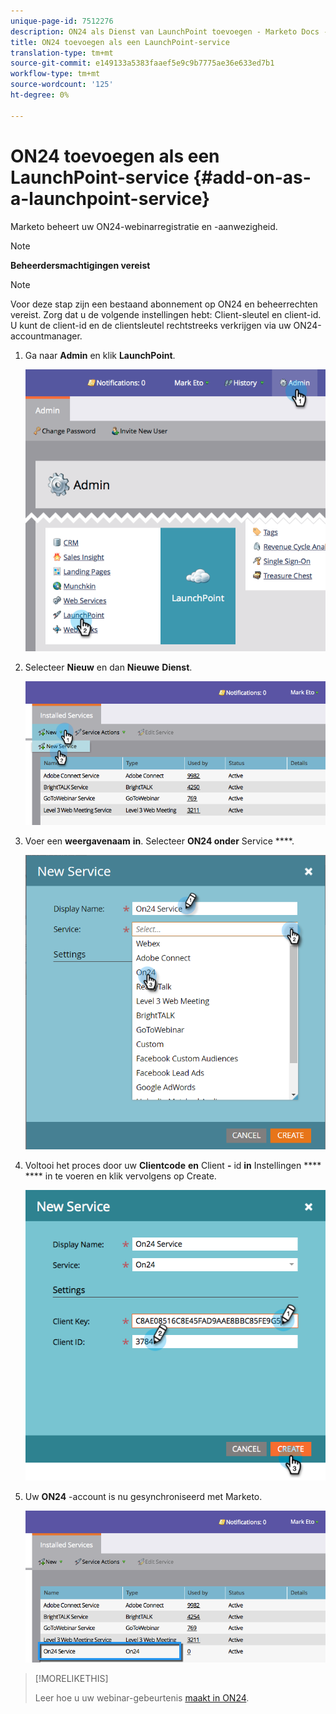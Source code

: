 ```yaml
---
unique-page-id: 7512276
description: ON24 als Dienst van LaunchPoint toevoegen - Marketo Docs - de Documentatie van het Product
title: ON24 toevoegen als een LaunchPoint-service
translation-type: tm+mt
source-git-commit: e149133a5383faaef5e9c9b7775ae36e633ed7b1
workflow-type: tm+mt
source-wordcount: '125'
ht-degree: 0%

---
```



# ON24 toevoegen als een LaunchPoint-service {#add-on-as-a-launchpoint-service}

Marketo beheert uw ON24-webinarregistratie en -aanwezigheid.

>[!NOTE]
>
>**Beheerdersmachtigingen vereist**

>[!NOTE]
>
>Voor deze stap zijn een bestaand abonnement op ON24 en beheerrechten vereist. Zorg dat u de volgende instellingen hebt: Client-sleutel en client-id. U kunt de client-id en de clientsleutel rechtstreeks verkrijgen via uw ON24-accountmanager.

1. Ga naar **Admin** en klik **LaunchPoint**.

   ![](assets/image2015-4-23-10-3a15-3a50.png)

1. Selecteer **Nieuw** en dan **Nieuwe** **Dienst**.

   ![](assets/on24-new-service.png)

1. Voer een **weergavenaam** **in**. Selecteer **ON24 onder** Service ****.

   ![](assets/new-service-on24.png)

1. Voltooi het proces door uw **Clientcode** **en** Client **-** id **in** Instellingen **** **** in te voeren en klik vervolgens op Create.

   ![](assets/image2015-4-24-18-3a48-3a29.png)

1. Uw **ON24** -account is nu gesynchroniseerd met Marketo.

   ![](assets/on24.png)

>[!MORELIKETHIS]
>
>Leer hoe u uw webinar-gebeurtenis [maakt in ON24](../../../product-docs/demand-generation/events/create-an-event/create-an-event-with-the-marketo-on24-adapter/create-your-webinar-event-in-on24.md).


